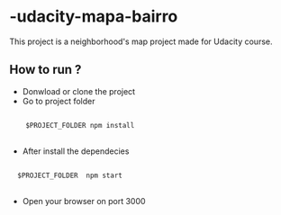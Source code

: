 # -udacity-mapa-bairro

This project is a neighborhood's map project made for Udacity course.

## How to run ?

* Donwload or clone the project
* Go to project folder

<pre>
<code>
    $PROJECT_FOLDER npm install
</code>
</pre>

* After install the dependecies

<pre>
<code>
  $PROJECT_FOLDER  npm start
</code>
</pre>

* Open your browser on port 3000